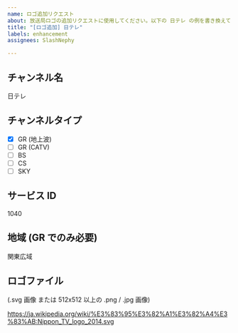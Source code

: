 ```yaml
---
name: ロゴ追加リクエスト
about: 放送局ロゴの追加リクエストに使用してください。以下の 日テレ の例を書き換えてください。
title: "[ロゴ追加] 日テレ"
labels: enhancement
assignees: SlashNephy

---
```


## チャンネル名

日テレ

## チャンネルタイプ

- [x] GR (地上波)
- [ ] GR (CATV)
- [ ] BS
- [ ] CS
- [ ] SKY

## サービス ID

1040

## 地域 (GR でのみ必要)

関東広域

## ロゴファイル

(.svg 画像 または 512x512 以上の .png / .jpg 画像)

https://ja.wikipedia.org/wiki/%E3%83%95%E3%82%A1%E3%82%A4%E3%83%AB:Nippon_TV_logo_2014.svg
